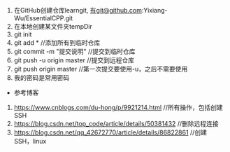1. 在GitHub创建仓库learngit, 有git@github.com:Yixiang-Wu/EssentialCPP.git
2. 在本地创建某文件夹tempDir
3. git init
4. git add * //添加所有到临时仓库
5. git commit -m "提交说明" //提交到临时仓库
6. git push -u origin master //提交到远程仓库
7. git push origin master //第一次提交要使用-u，之后不需要使用
8. 我的密码是常用密码

- 参考博客
1. https://www.cnblogs.com/du-hong/p/9921214.html //所有操作，包括创建SSH
2. https://blog.csdn.net/top_code/article/details/50381432 //删除远程连接
3. https://blog.csdn.net/qq_42672770/article/details/86822861 //创建SSH，linux
